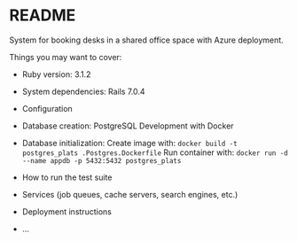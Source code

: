 # README

System for booking desks in a shared office space with Azure deployment.

Things you may want to cover:

* Ruby version: 3.1.2

* System dependencies: Rails 7.0.4

* Configuration

* Database creation: PostgreSQL Development with Docker
* Database initialization:
Create image with: `docker build -t postgres_plats .Postgres.Dockerfile`
Run container with: `docker run -d --name appdb -p 5432:5432 postgres_plats`


* How to run the test suite

* Services (job queues, cache servers, search engines, etc.)

* Deployment instructions

* ...
